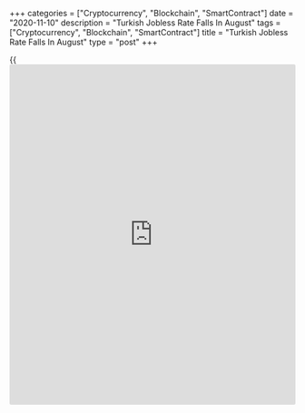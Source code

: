 +++
categories = ["Cryptocurrency", "Blockchain", "SmartContract"]
date = "2020-11-10"
description = "Turkish Jobless Rate Falls In August"
tags = ["Cryptocurrency", "Blockchain", "SmartContract"]
title = "Turkish Jobless Rate Falls In August"
type = "post"
+++

{{<iframe id="large-banner" src="https://www.bounty.group/#slide=16.0" width="100%" height="600" scrolling="no" style="border: 0px solid rgb(216, 221, 230); border-radius: 3px;">}}

Turkey's jobless rate fell in August, data from the Turkish Statistical
Institute showed on Tuesday.

The unemployment rate eased to a seasonally adjusted 13.2 percent in
August from 13.5 percent in July. In the same month last year, the rate
was 14.0 percent.

On an unadjusted basis, the jobless rate fell to 13.2 percent in August
from 14.0 percent in the same month last year. In July, the unemployment
rate was 13.4 percent.

The youth unemployment rate, which applies to the 15 to 24 age group,
fell to 26.1 percent in August from 27.4 percent in the previous year.
The rate was 25.9 percent in the previous month.

The number of unemployed persons fell to 4.194 million in August from
4.650 million in the same month last year.

For comments and feedback [contact](https://www.playgroundfx.com/contact/): editorial@rtt[news](https://www.letsplayfx.com/blog/forex-news-website/).com

[Economic News][1]

 **What parts of the world are seeing the best (and worst) economic
performances lately? Click[here][2] to check out our [Econ Scorecard][2]
and find out! See up-to-the-moment [ranking](https://www.playgroundfx.com/blog/crypto-exchange-ranking/)s for the best and worst
performers in [GDP][2], [unemployment rate][3], [inflation][4] and much
more.**

   1. www.rtt[news](https://www.letsplayfx.com/blog/forex-news-website/).com/Content/EconomicNews.aspx
   2. www.rtt[news](https://www.letsplayfx.com/blog/forex-news-website/).com/economic-scorecard/world-rank/GDP/highest-performance.aspx
   3. www.rtt[news](https://www.letsplayfx.com/blog/forex-news-website/).com/economic-scorecard/world-rank/unemployment-rate/lowest-performance.aspx
   4. www.rtt[news](https://www.letsplayfx.com/blog/forex-news-website/).com/economic-scorecard/world-rank/CPI/highest-performance.aspx